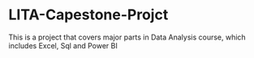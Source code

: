 # LITA-Capestone-Projct
This is a project that covers major parts in Data Analysis course, which includes Excel, Sql and Power BI
